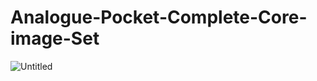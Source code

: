 # Analogue-Pocket-Complete-Core-image-Set
![Untitled](https://user-images.githubusercontent.com/118319530/205410551-7069df33-6755-402c-8ab5-16f782ac82ef.gif)


